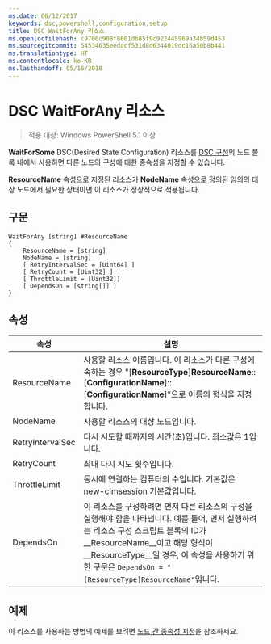 ```yaml
---
ms.date: 06/12/2017
keywords: dsc,powershell,configuration,setup
title: DSC WaitForAny 리소스
ms.openlocfilehash: c9700c908f8601db85f9c922445969a34b59d453
ms.sourcegitcommit: 54534635eedacf531d8d6344019dc16a50b8b441
ms.translationtype: HT
ms.contentlocale: ko-KR
ms.lasthandoff: 05/16/2018
---
```

# <a name="dsc-waitforany-resource"></a>DSC WaitForAny 리소스

> 적용 대상: Windows PowerShell 5.1 이상

**WaitForSome** DSC(Desired State Configuration) 리소스를 [DSC 구성](configurations.md)의 노드 블록 내에서 사용하면 다른 노드의 구성에 대한 종속성을 지정할 수 있습니다.

**ResourceName** 속성으로 지정된 리소스가 **NodeName** 속성으로 정의된 임의의 대상 노드에서 필요한 상태이면 이 리소스가 정상적으로 적용됩니다.


## <a name="syntax"></a>구문

```
WaitForAny [string] #ResourceName
{
    ResourceName = [string]
    NodeName = [string]
    [ RetryIntervalSec = [Uint64] ]
    [ RetryCount = [Uint32] ]
    [ ThrottleLimit = [Uint32]]
    [ DependsOn = [string[]] ]
}
```

## <a name="properties"></a>속성

|  속성  |  설명   |
|---|---|
| ResourceName| 사용할 리소스 이름입니다. 이 리소스가 다른 구성에 속하는 경우 "[__ResourceType__]__ResourceName__::[__ConfigurationName__]::[__ConfigurationName__]"으로 이름의 형식을 지정합니다.|
| NodeName| 사용할 리소스의 대상 노드입니다.|
| RetryIntervalSec| 다시 시도할 때까지의 시간(초)입니다. 최소값은 1입니다.|
| RetryCount| 최대 다시 시도 횟수입니다.|
| ThrottleLimit| 동시에 연결하는 컴퓨터의 수입니다. 기본값은 new-cimsession 기본값입니다.|
| DependsOn | 이 리소스를 구성하려면 먼저 다른 리소스의 구성을 실행해야 함을 나타냅니다. 예를 들어, 먼저 실행하려는 리소스 구성 스크립트 블록의 ID가 __ResourceName__이고 해당 형식이 __ResourceType__일 경우, 이 속성을 사용하기 위한 구문은 `DependsOn = "[ResourceType]ResourceName"`입니다.|


## <a name="example"></a>예제

이 리소스를 사용하는 방법의 예제를 보려면 [노드 간 종속성 지정](crossNodeDependencies.md)을 참조하세요.